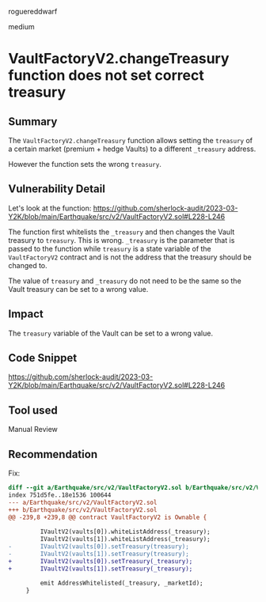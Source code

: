 roguereddwarf

medium

# VaultFactoryV2.changeTreasury function does not set correct treasury

## Summary
The `VaultFactoryV2.changeTreasury` function allows setting the `treasury` of a certain market (premium + hedge Vaults) to a different `_treasury` address.

However the function sets the wrong `treasury`.

## Vulnerability Detail
Let's look at the function:
https://github.com/sherlock-audit/2023-03-Y2K/blob/main/Earthquake/src/v2/VaultFactoryV2.sol#L228-L246

The function first whitelists the `_treasury` and then changes the Vault treasury to `treasury`.
This is wrong. `_treasury` is the parameter that is passed to the function while `treasury` is a state variable of the `VaultFactoryV2` contract and is not the address that the treasury should be changed to.

The value of `treasury` and `_treasury` do not need to be the same so the Vault treasury can be set to a wrong value.

## Impact
The `treasury` variable of the Vault can be set to a wrong value.

## Code Snippet
https://github.com/sherlock-audit/2023-03-Y2K/blob/main/Earthquake/src/v2/VaultFactoryV2.sol#L228-L246

## Tool used
Manual Review

## Recommendation
Fix:
```diff
diff --git a/Earthquake/src/v2/VaultFactoryV2.sol b/Earthquake/src/v2/VaultFactoryV2.sol
index 751d5fe..18e1536 100644
--- a/Earthquake/src/v2/VaultFactoryV2.sol
+++ b/Earthquake/src/v2/VaultFactoryV2.sol
@@ -239,8 +239,8 @@ contract VaultFactoryV2 is Ownable {
 
         IVaultV2(vaults[0]).whiteListAddress(_treasury);
         IVaultV2(vaults[1]).whiteListAddress(_treasury);
-        IVaultV2(vaults[0]).setTreasury(treasury);
-        IVaultV2(vaults[1]).setTreasury(treasury);
+        IVaultV2(vaults[0]).setTreasury(_treasury);
+        IVaultV2(vaults[1]).setTreasury(_treasury);
 
         emit AddressWhitelisted(_treasury, _marketId);
     }
```
